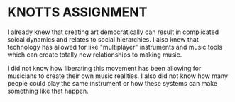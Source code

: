 # KNOTTS ASSIGNMENT


 I already knew that creating art democratically can result in complicated soical dynamics and relates to social hierarchies. I also knew that technology has allowed for like "multiplayer" instruments and music tools which can create totally new relationships to making music.
 
 I did not know how liberating this movement has been allowing for musicians to create their own music realities. I also did not know how many people could play the same instrument or how these systems can make something like that happen. 